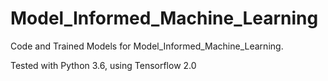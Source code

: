 # Model_Informed_Machine_Learning
Code and Trained Models for Model_Informed_Machine_Learning.

Tested with Python 3.6, using Tensorflow 2.0
